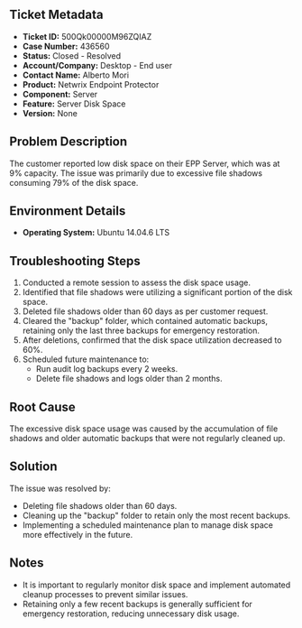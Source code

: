 ## Ticket Metadata
- **Ticket ID:** 500Qk00000M96ZQIAZ
- **Case Number:** 436560
- **Status:** Closed - Resolved
- **Account/Company:** Desktop - End user
- **Contact Name:** Alberto Mori
- **Product:** Netwrix Endpoint Protector
- **Component:** Server
- **Feature:** Server Disk Space
- **Version:** None

## Problem Description
The customer reported low disk space on their EPP Server, which was at 9% capacity. The issue was primarily due to excessive file shadows consuming 79% of the disk space.

## Environment Details
- **Operating System:** Ubuntu 14.04.6 LTS

## Troubleshooting Steps
1. Conducted a remote session to assess the disk space usage.
2. Identified that file shadows were utilizing a significant portion of the disk space.
3. Deleted file shadows older than 60 days as per customer request.
4. Cleared the "backup" folder, which contained automatic backups, retaining only the last three backups for emergency restoration.
5. After deletions, confirmed that the disk space utilization decreased to 60%.
6. Scheduled future maintenance to:
   - Run audit log backups every 2 weeks.
   - Delete file shadows and logs older than 2 months.

## Root Cause
The excessive disk space usage was caused by the accumulation of file shadows and older automatic backups that were not regularly cleaned up.

## Solution
The issue was resolved by:
- Deleting file shadows older than 60 days.
- Cleaning up the "backup" folder to retain only the most recent backups.
- Implementing a scheduled maintenance plan to manage disk space more effectively in the future.

## Notes
- It is important to regularly monitor disk space and implement automated cleanup processes to prevent similar issues.
- Retaining only a few recent backups is generally sufficient for emergency restoration, reducing unnecessary disk usage.